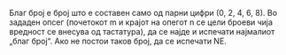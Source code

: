Благ број е број што е составен само од парни цифри (0, 2, 4, 6, 8). Во зададен опсег (почетокот m и крајот на опегот n се цели броеви чија вредност се внесува од тастатура), да се најде и испечати најмалиот „благ број“. Ако не постои таков број, да се испечати NE.